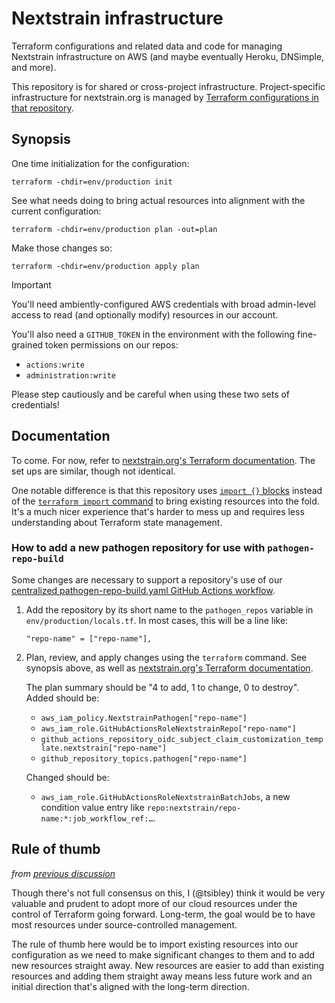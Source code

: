 # Nextstrain infrastructure

Terraform configurations and related data and code for managing Nextstrain
infrastructure on AWS (and maybe eventually Heroku, DNSimple, and more).

This repository is for shared or cross-project infrastructure.
Project-specific infrastructure for nextstrain.org is managed by [Terraform
configurations in that repository][nextstrain.org's Terraform documentation].

[nextstrain.org's Terraform documentation]: https://docs.nextstrain.org/projects/nextstrain-dot-org/page/terraform.html


## Synopsis

One time initialization for the configuration:

    terraform -chdir=env/production init

See what needs doing to bring actual resources into alignment with the current
configuration:

    terraform -chdir=env/production plan -out=plan

Make those changes so:

    terraform -chdir=env/production apply plan

> [!IMPORTANT]
> You'll need ambiently-configured AWS credentials with broad admin-level
> access to read (and optionally modify) resources in our account.
>
> You'll also need a `GITHUB_TOKEN` in the environment with the following
> fine-grained token permissions on our repos:
>
>   - `actions:write`
>   - `administration:write`
>
> Please step cautiously and be careful when using these two sets of
> credentials!


## Documentation

To come.  For now, refer to [nextstrain.org's Terraform documentation][].  The
set ups are similar, though not identical.

One notable difference is that this repository uses [`import {}` blocks][]
instead of the [`terraform import` command][] to bring existing resources into
the fold.  It's a much nicer experience that's harder to mess up and requires
less understanding about Terraform state management.

[`import {}` blocks]: https://developer.hashicorp.com/terraform/language/import
[`terraform import` command]: https://developer.hashicorp.com/terraform/cli/commands/import


### How to add a new pathogen repository for use with `pathogen-repo-build`

Some changes are necessary to support a repository's use of our [centralized
pathogen-repo-build.yaml GitHub Actions workflow](https://github.com/nextstrain/.github/blob/HEAD/.github/workflows/pathogen-repo-build.yaml.in).

1. Add the repository by its short name to the `pathogen_repos` variable in
   `env/production/locals.tf`.  In most cases, this will be a line like:

   ```hcl
   "repo-name" = ["repo-name"],
   ```

2. Plan, review, and apply changes using the `terraform` command.  See synopsis
   above, as well as [nextstrain.org's Terraform documentation][].

   The plan summary should be "4 to add, 1 to change, 0 to destroy".  Added
   should be:

     - `aws_iam_policy.NextstrainPathogen["repo-name"]`
     - `aws_iam_role.GitHubActionsRoleNextstrainRepo["repo-name"]`
     - `github_actions_repository_oidc_subject_claim_customization_template.nextstrain["repo-name"]`
     - `github_repository_topics.pathogen["repo-name"]`

   Changed should be:

     - `aws_iam_role.GitHubActionsRoleNextstrainBatchJobs`, a new condition
       value entry like `repo:nextstrain/repo-name:*:job_workflow_ref:…`.


## Rule of thumb

_from [previous discussion](https://github.com/nextstrain/nextstrain.org/issues/748#issuecomment-1792842452)_

Though there's not full consensus on this, I (@tsibley) think it would be very
valuable and prudent to adopt more of our cloud resources under the control of
Terraform going forward.  Long-term, the goal would be to have most resources
under source-controlled management.

The rule of thumb here would be to import existing resources into our
configuration as we need to make significant changes to them and to add new
resources straight away.  New resources are easier to add than existing
resources and adding them straight away means less future work and an initial
direction that's aligned with the long-term direction.
